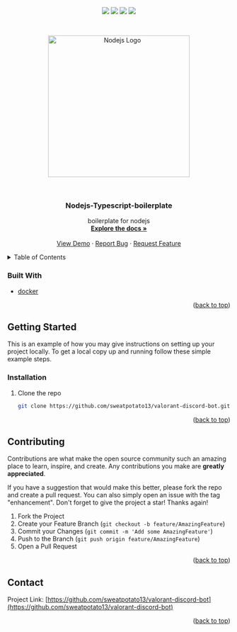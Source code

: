 <div id="top"></div>
<p align="center">
<img src=https://img.shields.io/github/stars/sweatpotato13/valorant-discord-bot?style=for-the-badge&logo=appveyor&color=blue />
<img src=https://img.shields.io/github/forks/sweatpotato13/valorant-discord-bot?style=for-the-badge&logo=appveyor&color=blue />
<img src=https://img.shields.io/github/issues/sweatpotato13/valorant-discord-bot?style=for-the-badge&logo=appveyor&color=informational />
<img src=https://img.shields.io/github/issues-pr/sweatpotato13/valorant-discord-bot?style=for-the-badge&logo=appveyor&color=informational />
</p>
<br />
<!-- PROJECT LOGO -->
<p align="center">
  <a href="https://nodejs.org" target="blank"><img src="https://nodejs.org/static/images/logo.svg" width="320" alt="Nodejs Logo" /></a>
</p>

<br />
<div align="center">
  <a href="https://github.com/sweatpotato13/valorant-discord-bot">
    <!-- <img src="images/logo.png" alt="Logo" width="80" height="80"> -->
  </a>

<h3 align="center">Nodejs-Typescript-boilerplate</h3>

  <p align="center">
    boilerplate for nodejs
    <br />
    <a href="https://github.com/sweatpotato13/valorant-discord-bot"><strong>Explore the docs »</strong></a>
    <br />
    <br />
    <a href="https://github.com/sweatpotato13/valorant-discord-bot">View Demo</a>
    ·
    <a href="https://github.com/sweatpotato13/valorant-discord-bot/issues">Report Bug</a>
    ·
    <a href="https://github.com/sweatpotato13/valorant-discord-bot/issues">Request Feature</a>
  </p>
</div>



<!-- TABLE OF CONTENTS -->
<details>
  <summary>Table of Contents</summary>
  <ol>
    <li>
      <ul>
        <li><a href="#built-with">Built With</a></li>
      </ul>
    </li>
    <li>
      <a href="#getting-started">Getting Started</a>
      <ul>
        <li><a href="#prerequisites">Prerequisites</a></li>
        <li><a href="#installation">Installation</a></li>
      </ul>
    </li>
    <li><a href="#usage">Usage</a></li>
    <li><a href="#roadmap">Roadmap</a></li>
    <li><a href="#contributing">Contributing</a></li>
    <li><a href="#license">License</a></li>
    <li><a href="#contact">Contact</a></li>
    <li><a href="#acknowledgments">Acknowledgments</a></li>
  </ol>
</details>



### Built With

* [docker](https://www.docker.com/)

<p align="right">(<a href="#top">back to top</a>)</p>


<!-- GETTING STARTED -->
## Getting Started

This is an example of how you may give instructions on setting up your project locally.
To get a local copy up and running follow these simple example steps.

### Installation

1. Clone the repo
   ```sh
   git clone https://github.com/sweatpotato13/valorant-discord-bot.git
   ```

<p align="right">(<a href="#top">back to top</a>)</p>


<!-- CONTRIBUTING -->
## Contributing

Contributions are what make the open source community such an amazing place to learn, inspire, and create. Any contributions you make are **greatly appreciated**.

If you have a suggestion that would make this better, please fork the repo and create a pull request. You can also simply open an issue with the tag "enhancement".
Don't forget to give the project a star! Thanks again!

1. Fork the Project
2. Create your Feature Branch (`git checkout -b feature/AmazingFeature`)
3. Commit your Changes (`git commit -m 'Add some AmazingFeature'`)
4. Push to the Branch (`git push origin feature/AmazingFeature`)
5. Open a Pull Request

<p align="right">(<a href="#top">back to top</a>)</p>


<!-- CONTACT -->
## Contact

Project Link: [https://github.com/sweatpotato13/valorant-discord-bot](https://github.com/sweatpotato13/valorant-discord-bot)

<p align="right">(<a href="#top">back to top</a>)</p>